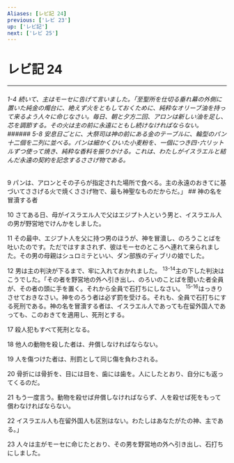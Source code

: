 ```yaml
---
Aliases: [レビ記 24]
previous: ['レビ 23']
up: ['レビ記']
next: ['レビ 25']
---
```

# レビ記 24

***
###### 1-4 続いて、主はモーセに告げて言いました。「至聖所を仕切る垂れ幕の外側に置いた純金の燭台に、絶えず火をともしておくために、純粋なオリーブ油を持って来るよう人々に命じなさい。毎日、朝と夕方二回、アロンは新しい油を足し、芯を調節する。その火は主の前に永遠にともし続けなければならない。 ###### 5-8 安息日ごとに、大祭司は神の前にある金のテーブルに、輪型のパン十二個を二列に並べる。パンは細かくひいた小麦粉を、一個につき四･六リットルずつ使って焼き、純粋な香料を振りかける。これは、わたしがイスラエルと結んだ永遠の契約を記念するささげ物である。 



9 
パンは、アロンとその子らが指定された場所で食べる。主の永遠のおきてに基づいてささげる火で焼くささげ物で、最も神聖なものだからだ。」 ## 神の名を冒瀆する者 



10 
さてある日、母がイスラエル人で父はエジプト人という男と、イスラエル人の男が野営地でけんかをしました。 



11 
その最中、エジプト人を父に持つ男のほうが、神を冒瀆し、のろうことばを吐いたのです。ただではすまされず、彼はモーセのところへ連れて来られました。その男の母親はシュロミテといい、ダン部族のディブリの娘でした。 



12 
男は主の判決が下るまで、牢に入れておかれました。 <sup class="versenum">13-14</sup>主の下した判決はこうでした。「その者を野営地の外へ引き出し、のろいのことばを聞いた者全員が、その者の頭に手を置く。それから全員で石打ちにしなさい。 <sup class="versenum">15-16</sup>はっきりさせておきなさい。神をのろう者は必ず罰を受ける。それも、全員で石打ちにする死刑である。神の名を冒瀆する者は、イスラエル人であっても在留外国人であっても、このおきてを適用し、死刑とする。 



17 
殺人犯もすべて死刑となる。 



18 
他人の動物を殺した者は、弁償しなければならない。 



19 
人を傷つけた者は、刑罰として同じ傷を負わされる。 



20 
骨折には骨折を、目には目を、歯には歯を。人にしたとおり、自分にも返ってくるのだ。 



21 
もう一度言う。動物を殺せば弁償しなければならず、人を殺せば死をもって償わなければならない。 



22 
イスラエル人も在留外国人も区別はない。わたしはあなたがたの神、主である。」 



23 
人々は主がモーセに命じたとおり、その男を野営地の外へ引き出し、石打ちにしました。
